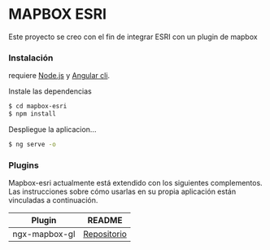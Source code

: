 # MAPBOX ESRI

Este proyecto se creo con el fin de integrar ESRI con un plugin de mapbox

### Instalación

requiere [Node.js](https://nodejs.org/) y [Angular cli](https://cli.angular.io/).

Instale las dependencias

```sh
$ cd mapbox-esri
$ npm install
```

Despliegue la aplicacion...

```sh
$ ng serve -o
```

### Plugins

Mapbox-esri actualmente está extendido con los siguientes complementos. Las instrucciones sobre cómo usarlas en su propia aplicación están vinculadas a continuación.

| Plugin | README |
| ------ | ------ |
| ngx-mapbox-gl | [Repositorio](https://github.com/Wykks/ngx-mapbox-gl/) |